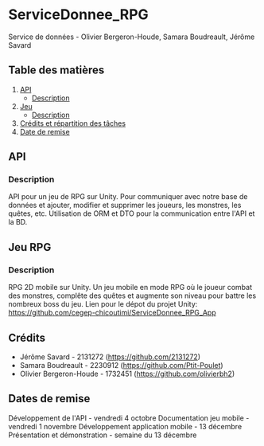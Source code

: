 # ServiceDonnee_RPG
Service de données - Olivier Bergeron-Houde, Samara Boudreault, Jérôme Savard

## Table des matières
1. [API](#API)
   - [Description](#descriptionAPI)
2. [Jeu](#Jeu)
   - [Description](#descriptionJeu)
3. [Crédits et répartition des tâches](#credits)
4. [Date de remise](#dateRemise)

## API <a name="API"></a>
### Description <a name="descriptionAPI"></a>
API pour un jeu de RPG sur Unity. 
Pour communiquer avec notre base de données et ajouter, modifier et supprimer les joueurs, les monstres, les quêtes, etc.
Utilisation de ORM et DTO pour la communication entre l'API et la BD.

## Jeu RPG <a name="Jeu"></a>
### Description  <a name="descriptionJeu"></a>
RPG 2D mobile sur Unity.
Un jeu mobile en mode RPG où le joueur combat des monstres, complête des quêtes et augmente son niveau pour battre les nombreux boss du jeu.
Lien pour le dépot du projet Unity: https://github.com/cegep-chicoutimi/ServiceDonnee_RPG_App
## Crédits <a name="credits"></a>
- Jérôme Savard - 2131272 (https://github.com/2131272)
- Samara Boudreault - 2230912 (https://github.com/Ptit-Poulet)
- Olivier Bergeron-Houde - 1732451 (https://github.com/olivierbh2)

## Dates de remise <a name="dateRemise"></a>
Développement de l'API - vendredi 4 octobre
Documentation jeu mobile - vendredi 1 novembre
Développement application mobile - 13 décembre
Présentation et démonstration - semaine du 13 décembre
